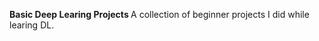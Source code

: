 <b>Basic Deep Learing Projects </b> </n>
A collection of beginner projects I did while learing DL. 
